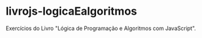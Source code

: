 # livrojs-logicaEalgoritmos
 Exercícios do Livro "Lógica de Programação e Algoritmos com JavaScript".
